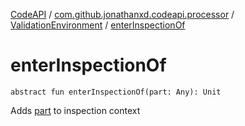 [CodeAPI](../../index.md) / [com.github.jonathanxd.codeapi.processor](../index.md) / [ValidationEnvironment](index.md) / [enterInspectionOf](.)

# enterInspectionOf

`abstract fun enterInspectionOf(part: Any): Unit`

Adds [part](enter-inspection-of.md#com.github.jonathanxd.codeapi.processor.ValidationEnvironment$enterInspectionOf(kotlin.Any)/part) to inspection context

